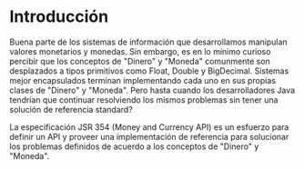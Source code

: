 # Introducción

Buena parte de los sistemas de información que desarrollamos manipulan valores monetarios y monedas. Sin embargo, es en lo mínimo curioso percibir que los conceptos de "Dinero" y "Moneda" comunmente son desplazados a tipos primitivos como Float, Double y BigDecimal. Sistemas mejor encapsulados terminan implementando cada uno en sus propias clases de "Dinero" y "Moneda". Pero hasta cuando los desarrolladores Java tendrían que continuar resolviendo los mismos problemas sin tener una solución de referencia standard?

La especificación JSR 354 (Money and Currency API) es un esfuerzo para definir un API y proveer una implementación de referencia para solucionar los problemas definidos de acuerdo a los conceptos de "Dinero" y "Moneda".
